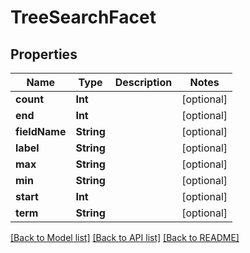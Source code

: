 # TreeSearchFacet

## Properties
Name | Type | Description | Notes
------------ | ------------- | ------------- | -------------
**count** | **Int** |  | [optional] 
**end** | **Int** |  | [optional] 
**fieldName** | **String** |  | [optional] 
**label** | **String** |  | [optional] 
**max** | **String** |  | [optional] 
**min** | **String** |  | [optional] 
**start** | **Int** |  | [optional] 
**term** | **String** |  | [optional] 

[[Back to Model list]](../README.md#documentation-for-models) [[Back to API list]](../README.md#documentation-for-api-endpoints) [[Back to README]](../README.md)


